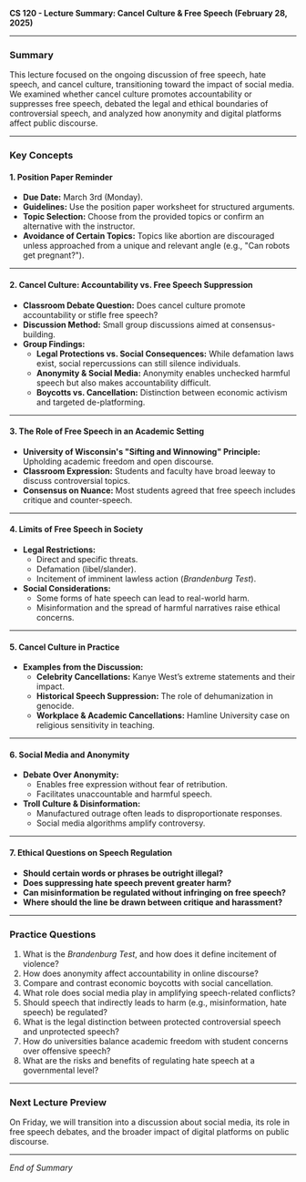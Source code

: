 **CS 120 - Lecture Summary: Cancel Culture & Free Speech (February 28, 2025)**

---

### **Summary**
This lecture focused on the ongoing discussion of free speech, hate speech, and cancel culture, transitioning toward the impact of social media. We examined whether cancel culture promotes accountability or suppresses free speech, debated the legal and ethical boundaries of controversial speech, and analyzed how anonymity and digital platforms affect public discourse.

---

### **Key Concepts**

#### **1. Position Paper Reminder**
- **Due Date:** March 3rd (Monday).
- **Guidelines:** Use the position paper worksheet for structured arguments.
- **Topic Selection:** Choose from the provided topics or confirm an alternative with the instructor.
- **Avoidance of Certain Topics:** Topics like abortion are discouraged unless approached from a unique and relevant angle (e.g., "Can robots get pregnant?").

---

#### **2. Cancel Culture: Accountability vs. Free Speech Suppression**
- **Classroom Debate Question:** Does cancel culture promote accountability or stifle free speech?
- **Discussion Method:** Small group discussions aimed at consensus-building.
- **Group Findings:**
    - **Legal Protections vs. Social Consequences:** While defamation laws exist, social repercussions can still silence individuals.
    - **Anonymity & Social Media:** Anonymity enables unchecked harmful speech but also makes accountability difficult.
    - **Boycotts vs. Cancellation:** Distinction between economic activism and targeted de-platforming.

---

#### **3. The Role of Free Speech in an Academic Setting**
- **University of Wisconsin's "Sifting and Winnowing" Principle:** Upholding academic freedom and open discourse.
- **Classroom Expression:** Students and faculty have broad leeway to discuss controversial topics.
- **Consensus on Nuance:** Most students agreed that free speech includes critique and counter-speech.

---

#### **4. Limits of Free Speech in Society**
- **Legal Restrictions:**
    - Direct and specific threats.
    - Defamation (libel/slander).
    - Incitement of imminent lawless action (*Brandenburg Test*).
- **Social Considerations:**
    - Some forms of hate speech can lead to real-world harm.
    - Misinformation and the spread of harmful narratives raise ethical concerns.

---

#### **5. Cancel Culture in Practice**
- **Examples from the Discussion:**
    - **Celebrity Cancellations:** Kanye West’s extreme statements and their impact.
    - **Historical Speech Suppression:** The role of dehumanization in genocide.
    - **Workplace & Academic Cancellations:** Hamline University case on religious sensitivity in teaching.

---

#### **6. Social Media and Anonymity**
- **Debate Over Anonymity:**
    - Enables free expression without fear of retribution.
    - Facilitates unaccountable and harmful speech.
- **Troll Culture & Disinformation:**
    - Manufactured outrage often leads to disproportionate responses.
    - Social media algorithms amplify controversy.

---

#### **7. Ethical Questions on Speech Regulation**
- **Should certain words or phrases be outright illegal?**
- **Does suppressing hate speech prevent greater harm?**
- **Can misinformation be regulated without infringing on free speech?**
- **Where should the line be drawn between critique and harassment?**

---

### **Practice Questions**
1. What is the *Brandenburg Test*, and how does it define incitement of violence?
2. How does anonymity affect accountability in online discourse?
3. Compare and contrast economic boycotts with social cancellation.
4. What role does social media play in amplifying speech-related conflicts?
5. Should speech that indirectly leads to harm (e.g., misinformation, hate speech) be regulated?
6. What is the legal distinction between protected controversial speech and unprotected speech?
7. How do universities balance academic freedom with student concerns over offensive speech?
8. What are the risks and benefits of regulating hate speech at a governmental level?

---

### **Next Lecture Preview**
On Friday, we will transition into a discussion about social media, its role in free speech debates, and the broader impact of digital platforms on public discourse.

---

*End of Summary*

